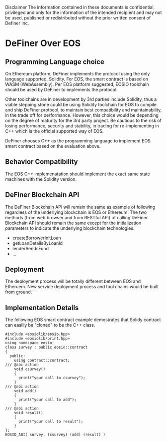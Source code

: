 Disclaimer The information contained in these documents is confidential, privileged and only for the information of the intended recipient and may not be used, published or redistributed without the prior written consent of Definer Inc.

# DeFiner Over EOS

## Programming Language choice
On Ethereum platform, DeFiner implements the protocol using the only language supported, Solidity.
For EOS, the smart contract is based on WASM (WebAssembly). Per EOS platform suggested, EOSIO toolchain should be used by DeFiner to implements the protocol.

Other toolchains are in development by 3rd parties include Solidity, thus a viable stepping stone could be using Solidity toolchain for EOS to compile and ship DeFiner protocol, to maintain best compatibility and maintainability, in the trade off for performance. However, this choice would be depending on the degree of maturity for the 3rd party project. Be cautious to the risk of losing performance, security and stability, in trading for re-implementing in C++ which is the official supported way of EOS.

DeFiner chooses C++ as the programming language to implement EOS smart contract based on the evaluation above.

## Behavior Compatibility
The EOS C++ implemenatation should implement the exact same state machines with the Solidity version.

## DeFiner Blockchain API
The DeFiner Blockchain API will remain the same as example of following regardless of the underlying blockchain is EOS or Ethereum.
The two methods (from web browser and from RESTful API) of calling DeFiner Blockchain API should remain the same except for the initialization parameters to indicate the underlying blockchain technologies.

* createBorrowerInitLoan
* getLoanDetailsByLoanId
* lenderSendsFund
* ...

## Deployment
The deployment process will be totally different between EOS and Etheruem. New service deployment process and tool chains would be built from ground.

## Implementation Details
The following EOS smart contract example demostrates that Solidy contract can easiliy be "cloned" to be the C++ class.

~~~
#include <eosiolib/eosio.hpp>
#include <eosiolib/print.hpp>
using namespace eosio;
class survey : public eosio::contract 
{
  public:
    using contract::contract;
/// @abi action
    void csurvey() 
    {
      print("your call to csurvey");
    }
/// @abi action
    void add() 
    {
      print("your call to add");
    }
/// @abi action
    void result()
    {
      print("your call to result");
    }
};
EOSIO_ABI( survey, (csurvey) (add) (result) )
~~~
